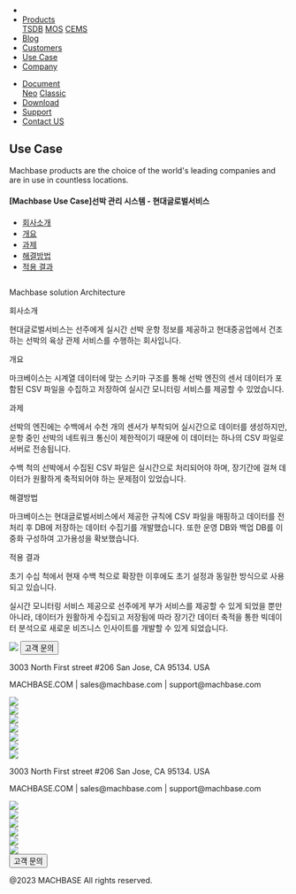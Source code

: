 ---
---

<head>
  <meta charset="UTF-8" />
  <meta name="viewport" content="width=device-width, initial-scale=1.0" />
  <link rel="stylesheet" type="text/css" href="../../css/common.css" />
  <link rel="stylesheet" type="text/css" href="../../css/style.css" />
</head>
<nav>
  <div class="homepage-menu-wrap">
    <div class="menu-left">
      <ul class="menu-left-ul">
        <li class="menu-logo">
          <a href="/kr/home"
            ><img src="../../img/logo_machbase.png" alt=""
          /></a>
        </li>
        <li class="menu-a products-menu-wrap" id="productsMenuWrap">
          <div>
            <a
              class="menu_active_border"
              id="menuActiveBorder"
              href="/kr/home/tsdb"
              >Products</a
            >
            <div class="dropdown" id="dropdown">
              <a class="dropdown-link" href="/kr/home/tsdb">TSDB</a>
              <a class="dropdown-link" href="/kr/home/mos">MOS</a>
              <a
                class="dropdown-link"
                href="https://www.cems.ai/"
                target="_blank"
                >CEMS</a
              >
            </div>
          </div>
        </li>
        <li class="menu-a"><a href="/kr/home/blog">Blog</a></li>
        <li class="menu-a"><a href="/kr/home/customers">Customers</a></li>
        <li class="menu-a"><a href="/kr/home/usecase">Use Case</a></li>
        <li class="menu-a"><a href="/kr/home/company">Company</a></li>
      </ul>
    </div>
    <div class="menu-right">
      <ul class="menu-right-ul">
         <li class="menu-a docs-menu-wrap" id="docsMenuWrap"><a href=""><div>
            <a
              class="menu_active_border"
              id="menuActiveBorder"
              href="/"
              >Document</a
            >
            <div class="dropdown-docs" id="dropdownDocs">
              <a class="dropdown-link" href="/neo">Neo</a>
              <a class="dropdown-link" href="/dbms">Classic</a>
            </div>
          </div></a></li>
        <li class="menu-a"><a href="/kr/home/download">Download</a></li>
        <li class="menu-a">
          <a href="https://support.machbase.com/hc/en-us">Support</a>
        </li>
        <li class="menu-a"><a href="/kr/home/contactus">Contact US</a></li>
      </ul>
    </div>
  </div>
</nav>
<section class="usecase_section0">
  <div>
    <h1 class="sub_page_title">Use Case</h1>
    <p class="sub_page_titletext">
      Machbase products are the choice of the world's leading companies and are
      in use in countless locations.
    </p>
  </div>
</section>
<section>
  <div class="tech-inner">
    <section>
      <div class="tech-inner">
        <h4 class="blog-title">
          [Machbase Use Case]선박 관리 시스템 - 현대글로벌서비스
        </h4>
        <ul class="tech-list-ul">
          <a href="#anchor1">
            <li class="tech-list-li" id="tech-list-li">회사소개</li></a
          >
          <a href="#anchor2">
            <li class="tech-list-li" id="tech-list-li">개요</li></a
          >
          <a href="#anchor3">
            <li class="tech-list-li" id="tech-list-li">과제</li>
          </a>
          <a href="#anchor4">
            <li class="tech-list-li" id="tech-list-li">해결방법</li></a
          >
          <a href="#anchor5">
            <li class="tech-list-li" id="tech-list-li">적용 결과</li>
          </a>
        </ul>
        <div class="tech-contents">
          <div>
            <div class="tech-img-wrap">
              <img
                class="tech-img"
                src="../../img/usecase_hyundai.png"
                alt=""
              />
            </div>
            <p class="tech-contents-link-text">
              Machbase solution Architecture
            </p>
            <p class="tech-title" id="anchor1">회사소개</p>
            <p class="tech-contents-text">
              현대글로벌서비스는 선주에게 실시간 선박 운항 정보를 제공하고
              현대중공업에서 건조하는 선박의 육상 관제 서비스를 수행하는
              회사입니다.
            </p>
            <p class="tech-title" id="anchor2">개요</p>
            <p class="tech-contents-text">
              마크베이스는 시계열 데이터에 맞는 스키마 구조를 통해 선박 엔진의
              센서 데이터가 포함된 CSV 파일을 수집하고 저장하여 실시간 모니터링
              서비스를 제공할 수 있었습니다.
            </p>
            <p class="tech-title" id="anchor3">과제</p>
            <p class="tech-contents-text">
              선박의 엔진에는 수백에서 수천 개의 센서가 부착되어 실시간으로
              데이터를 생성하지만, 운항 중인 선박의 네트워크 통신이 제한적이기
              때문에 이 데이터는 하나의 CSV 파일로 서버로 전송됩니다.
            </p>
            <p class="tech-contents-text">
              수백 척의 선박에서 수집된 CSV 파일은 실시간으로 처리되어야 하며,
              장기간에 걸쳐 데이터가 원활하게 축적되어야 하는 문제점이
              있었습니다.
            </p>
            <p class="tech-title" id="anchor4">해결방법</p>
            <p class="tech-contents-text">
              마크베이스는 현대글로벌서비스에서 제공한 규칙에 CSV 파일을
              매핑하고 데이터를 전처리 후 DB에 저장하는 데이터 수집기를
              개발했습니다. 또한 운영 DB와 백업 DB를 이중화 구성하여 고가용성을
              확보했습니다.
            </p>
            <p class="tech-title" id="anchor5">적용 결과</p>
            <p class="tech-contents-text">
              초기 수십 척에서 현재 수백 척으로 확장한 이후에도 초기 설정과
              동일한 방식으로 사용되고 있습니다.
            </p>
            <p class="tech-contents-text">
              실시간 모니터링 서비스 제공으로 선주에게 부가 서비스를 제공할 수
              있게 되었을 뿐만 아니라, 데이터가 원활하게 수집되고 저장됨에 따라
              장기간 데이터 축적을 통한 빅데이터 분석으로 새로운 비즈니스
              인사이트를 개발할 수 있게 되었습니다.
            </p>
          </div>
        </div>
      </div>
    </section>
  </div>
</section>
<footer>
  <div class="footer_inner">
    <div class="footer-logo">
      <img class="footer-logo-img" src="../../img/machbase-logo-w.png" />
      <a href="/kr/home/contactus">
        <button class="contactus">고객 문의</button>
      </a>
    </div>
    <div>
      <p class="footertext">
        3003 North First street #206 San Jose, CA 95134. USA
      </p>
    </div>
    <div class="footer_box">
      <div class="footer_text">
        <p>MACHBASE.COM | sales@machbase.com | support@machbase.com</p>
        <p class="footer_margin_top"></p>
      </div>
      <div class="sns">
        <div>
          <a href="https://twitter.com/machbase" target="_blank"
            ><img class="sns-img" src="../../img/twitter.png"
          /></a>
        </div>
        <div>
          <a href="https://github.com/machbase" target="_blank"
            ><img class="sns-img" src="../../img/github.png"
          /></a>
        </div>
        <div>
          <a href="https://www.linkedin.com/company/machbase" target="_blank"
            ><img src="../../img/linkedin.png"
          /></a>
        </div>
        <div>
          <a href="https://www.facebook.com/MACHBASE/" target="_blank"
            ><img class="sns-img" src="../../img/facebook.png"
          /></a>
        </div>
        <div>
          <a href="https://www.slideshare.net/machbase" target="_blank"
            ><img class="sns-img" src="../../img/slideshare.png"
          /></a>
        </div>
        <div>
          <a href="https://blog.naver.com/machbasekr" target="_blank"
            ><img class="sns-img" src="../../img/naver.png"
          /></a>
        </div>
      </div>
    </div>
  </div>
  <div class="footer_tablet_inner">
    <div class="logo">
      <img class="footer-logo-img" src="../../img/machbase-logo-w.png" />
    </div>
    <div>
      <p class="footertext">
        3003 North First street #206 San Jose, CA 95134. USA
      </p>
    </div>
    <div class="footer_box">
      <div class="footer_text">
        <p>MACHBASE.COM | sales@machbase.com | support@machbase.com</p>
      </div>
      <div class="sns">
        <div>
          <a href="https://twitter.com/machbase" target="_blank"
            ><img class="sns-img" src="../../img/twitter.png"
          /></a>
        </div>
        <div>
          <a href="https://github.com/machbase" target="_blank"
            ><img class="sns-img" src="../../img/github.png"
          /></a>
        </div>
        <div>
          <a href="https://www.linkedin.com/company/machbase" target="_blank"
            ><img src="../../img/linkedin.png"
          /></a>
        </div>
        <div>
          <a href="https://www.facebook.com/MACHBASE/" target="_blank"
            ><img class="sns-img" src="../../img/facebook.png"
          /></a>
        </div>
        <div>
          <a href="https://www.slideshare.net/machbase" target="_blank"
            ><img class="sns-img" src="../../img/slideshare.png"
          /></a>
        </div>
        <div>
          <a href="https://blog.naver.com/machbasekr" target="_blank"
            ><img class="sns-img" src="../../img/naver.png"
          /></a>
        </div>
      </div>
      <a href="/kr/home/contactus">
        <button class="contactus">고객 문의</button>
      </a>
    </div>
  </div>
  <div class="machbase_right">
    <p>@2023 MACHBASE All rights reserved.</p>
  </div>
</footer>
<script>
  //drop down menu
  const productsMenuWrap = document.getElementById("productsMenuWrap");
  const docsMenuWrap = document.getElementById("docsMenuWrap");
  const dropdown = document.getElementById("dropdown");
  dropdown.style.display = "none";
  productsMenuWrap.addEventListener("mouseover", function () {
    dropdown.style.display = "block";
  });
  productsMenuWrap.addEventListener("mouseout", function () {
    dropdown.style.display = "none";
  });
    docsMenuWrap.addEventListener("mouseover", function () {
    dropdownDocs.style.display = "block";
  });
    docsMenuWrap.addEventListener("mouseout", function () {
    dropdownDocs.style.display = "none";
  });
</script>

